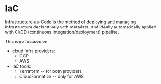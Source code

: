 # IaC


Infrastructure-as-Code is the method of deploying and managing infrastructure declaratively with metadata, and ideally automatically applied with CI/CD (continuous integration/deployment) pipeline.


This repo focuses on:

- cloud infra providers:
  - GCP
  - AWS
- IaC tools:
  - Terraform -- for both providers
  - CloudFormation -- only for AWS

<!-- - `/.github/workflows`: workflow with GitHub actions that run Terraform cmds (init, plan, apply) -->
